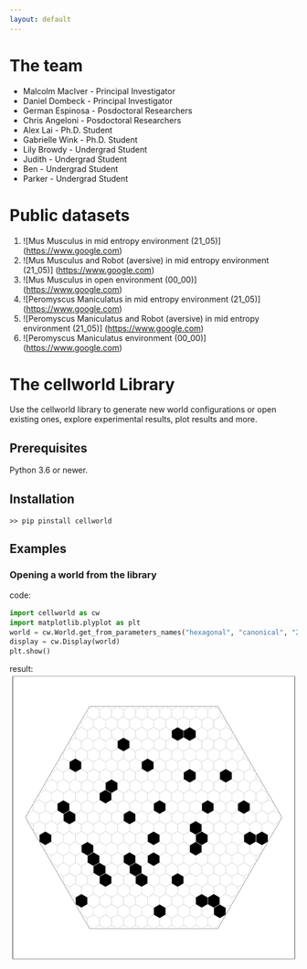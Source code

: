 ```yaml
---
layout: default
---
```


# The team
* Malcolm MacIver - Principal Investigator
* Daniel Dombeck - Principal Investigator
* German Espinosa - Posdoctoral Researchers
* Chris Angeloni - Posdoctoral Researchers
* Alex Lai - Ph.D. Student
* Gabrielle Wink - Ph.D. Student
* Lily Browdy - Undergrad Student
* Judith - Undergrad Student
* Ben - Undergrad Student
* Parker - Undergrad Student



# Public datasets
1. ![Mus Musculus in mid entropy environment (21_05)] (https://www.google.com)
2. ![Mus Musculus and Robot (aversive) in mid entropy environment (21_05)] (https://www.google.com)
3. ![Mus Musculus in open environment (00_00)] (https://www.google.com)
4. ![Peromyscus Maniculatus in mid entropy environment (21_05)] (https://www.google.com)
5. ![Peromyscus Maniculatus and Robot (aversive) in mid entropy environment (21_05)] (https://www.google.com)
6. ![Peromyscus Maniculatus environment (00_00)] (https://www.google.com)

# The cellworld Library
Use the cellworld library to generate new world configurations or open existing ones, explore experimental results, plot results and more.

## Prerequisites
Python 3.6 or newer.

## Installation
```shell
>> pip pinstall cellworld
```

## Examples

### Opening a world from the library
code:
```python
import cellworld as cw
import matplotlib.plyplot as plt
world = cw.World.get_from_parameters_names("hexagonal", "canonical", "21_05")
display = cw.Display(world)
plt.show()
```
result:
![world21_05](assets/img/21_05.png)
